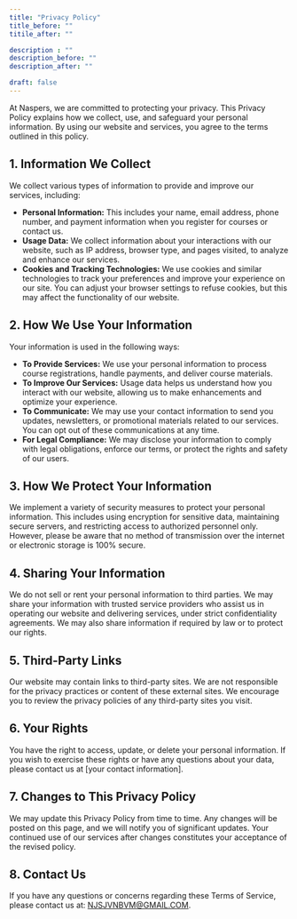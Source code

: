 ```yaml
---
title: "Privacy Policy"
title_before: ""
titile_after: ""

description : ""
description_before: ""
description_after: ""

draft: false
---
```


At Naspers, we are committed to protecting your privacy. This Privacy Policy explains how we collect, use, and safeguard your personal information. By using our website and services, you agree to the terms outlined in this policy.

## 1. Information We Collect

We collect various types of information to provide and improve our services, including:
- **Personal Information:** This includes your name, email address, phone number, and payment information when you register for courses or contact us.
- **Usage Data:** We collect information about your interactions with our website, such as IP address, browser type, and pages visited, to analyze and enhance our services.
- **Cookies and Tracking Technologies:** We use cookies and similar technologies to track your preferences and improve your experience on our site. You can adjust your browser settings to refuse cookies, but this may affect the functionality of our website.

## 2. How We Use Your Information

Your information is used in the following ways:
- **To Provide Services:** We use your personal information to process course registrations, handle payments, and deliver course materials.
- **To Improve Our Services:** Usage data helps us understand how you interact with our website, allowing us to make enhancements and optimize your experience.
- **To Communicate:** We may use your contact information to send you updates, newsletters, or promotional materials related to our services. You can opt out of these communications at any time.
- **For Legal Compliance:** We may disclose your information to comply with legal obligations, enforce our terms, or protect the rights and safety of our users.

## 3. How We Protect Your Information
We implement a variety of security measures to protect your personal information. This includes using encryption for sensitive data, maintaining secure servers, and restricting access to authorized personnel only. However, please be aware that no method of transmission over the internet or electronic storage is 100% secure.

## 4. Sharing Your Information

We do not sell or rent your personal information to third parties. We may share your information with trusted service providers who assist us in operating our website and delivering services, under strict confidentiality agreements. We may also share information if required by law or to protect our rights.

## 5. Third-Party Links

Our website may contain links to third-party sites. We are not responsible for the privacy practices or content of these external sites. We encourage you to review the privacy policies of any third-party sites you visit.

## 6. Your Rights

You have the right to access, update, or delete your personal information. If you wish to exercise these rights or have any questions about your data, please contact us at [your contact information].

## 7. Changes to This Privacy Policy

We may update this Privacy Policy from time to time. Any changes will be posted on this page, and we will notify you of significant updates. Your continued use of our services after changes constitutes your acceptance of the revised policy.

## 8. Contact Us
If you have any questions or concerns regarding these Terms of Service, please contact us at: [NJSJVNBVM@GMAIL.COM](mailto:NJSJVNBVM@GMAIL.COM).
